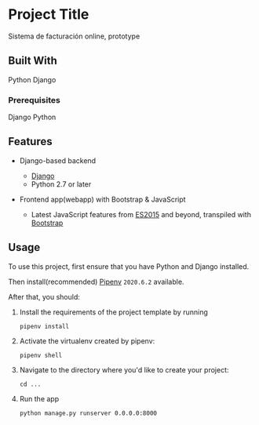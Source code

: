 # Project Title

Sistema de facturación online, prototype

## Built With

Python
Django


### Prerequisites

Django
Python

## Features

- Django-based backend
    - [Django](https://www.djangoproject.com/)
    - Python 2.7 or later

- Frontend app(webapp) with Bootstrap & JavaScript
    - Latest JavaScript features from [ES2015](https://babeljs.io/docs/learn-es2015/) and beyond, transpiled with
      [Bootstrap](https://getbootstrap.com/)
      
## Usage

To use this project, first ensure that you have Python and Django installed.

Then install(recommended)
[Pipenv](https://pipenv.readthedocs.io/en/latest/) `2020.6.2` available.

After that, you should:

1. Install the requirements of the project template by running
    ```
    pipenv install
    ```
2. Activate the virtualenv created by pipenv:
    ```
    pipenv shell
    ```
3. Navigate to the directory where you'd like to create your project:
    ```
    cd ...
    ```
4. Run the app
     ```
    python manage.py runserver 0.0.0.0:8000
    ```
